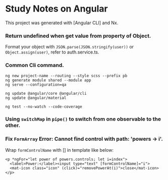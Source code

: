 # Study Notes on Angular

This project was generated with [Angular CLI] and Nx.

### Return undefined when get value from property of Object.

Format your object with `JSON.parse(JSON.stringify(user))` or `Object.assign(user)`, refer to auth.service.ts.

### Common Cli command.

```
ng new project-name --routing --style scss --prefix pb
ng generate module shared --module app
ng serve --configuration=qa

ng update @angular/core @angular/cli
ng update @angular/material

ng test --no-watch --code-coverage
```

### Using `switchMap` in `pipe()` to switch from one observable to the other.


### Fix `FormArray` Error: Cannot find control with path: 'powers -> i'.

Wrap `formControlName` with [] in template like below:

```
<p *ngFor="let power of powers.controls; let i=index">
  <label>Power:</label><input type="text" [formControlName]="i">
  <mat-icon class="icon" (click)="removePowerAt(i)">close</mat-icon>
</p>
```

